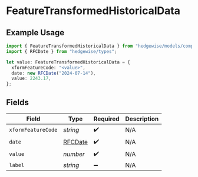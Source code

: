 # FeatureTransformedHistoricalData

## Example Usage

```typescript
import { FeatureTransformedHistoricalData } from "hedgewise/models/components";
import { RFCDate } from "hedgewise/types";

let value: FeatureTransformedHistoricalData = {
  xformFeatureCode: "<value>",
  date: new RFCDate("2024-07-14"),
  value: 2243.17,
};
```

## Fields

| Field                             | Type                              | Required                          | Description                       |
| --------------------------------- | --------------------------------- | --------------------------------- | --------------------------------- |
| `xformFeatureCode`                | *string*                          | :heavy_check_mark:                | N/A                               |
| `date`                            | [RFCDate](../../types/rfcdate.md) | :heavy_check_mark:                | N/A                               |
| `value`                           | *number*                          | :heavy_check_mark:                | N/A                               |
| `label`                           | *string*                          | :heavy_minus_sign:                | N/A                               |